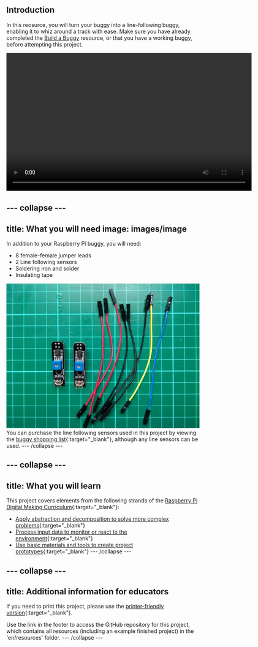 ## Introduction

In this reosurce, you will turn your buggy into a line-following buggy, enabling it to whiz around a track with ease. Make sure you have already completed the [Build a Buggy](https://projects.raspberrypi.org/en/projects/build-a-buggy) resource, or that you have a working buggy, before attempting this project.

<video width="640" height="360" controls>
<source src="images/showcase.webm" type="video/webm">
Your browser does not support WebM video, try FireFox or Chrome
</video>


--- collapse ---
---
title: What you will need
image: images/image
---
In addition to your Raspberry Pi buggy, you will need:

- 8 female-female jumper leads
- 2 Line following sensors
- Soldering iron and solder
- Insulating tape

![components](images/components.jpg)
You can purchase the line following sensors used in this project by viewing the [buggy shopping list](https://my.aliexpress.com/wishlist/wish_list_product_list.htm?spm=a2g0s.8937460.0.0.EKSrsx&currentGroupId=100000000943756){:target="_blank"}, although any line sensors can be used.
--- /collapse ---


--- collapse ---
---
title: What you will learn
---
This project covers elements from the following strands of the [Raspberry Pi Digital Making Curriculum](http://rpf.io/curriculum){:target="_blank"}:
+ [Apply abstraction and decomposition to solve more complex problems](https://curriculum.raspberrypi.org/programming/developer/){:target="_blank"}
+ [Process input data to monitor or react to the environment](https://curriculum.raspberrypi.org/physical-computing/developer/){:target="_blank"}
+ [Use basic materials and tools to create project prototypes](https://curriculum.raspberrypi.org/manufacture/creator/){:target="_blank"}
--- /collapse ---


--- collapse ---
---
title: Additional information for educators
---
If you need to print this project, please use the [printer-friendly version](https://projects.raspberrypi.org/en/projects/project-name/print){:target="_blank"}.

Use the link in the footer to access the GitHub repository for this project, which contains all resources (including an example finished project) in the 'en/resources' folder.
--- /collapse ---




